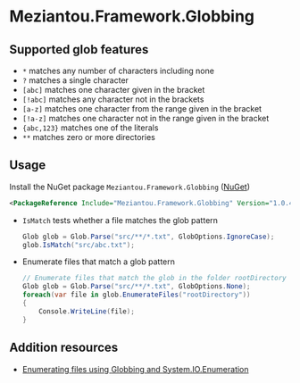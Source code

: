 # Meziantou.Framework.Globbing

## Supported glob features

- `*` matches any number of characters including none
- `?` matches a single character
- `[abc]` matches one character given in the bracket
- `[!abc]` matches any character not in the brackets
- `[a-z]` matches one character from the range given in the bracket
- `[!a-z]` matches one character not in the range given in the bracket
- `{abc,123}` matches one of the literals
- `**` matches zero or more directories

## Usage

Install the NuGet package `Meziantou.Framework.Globbing` ([NuGet](https://www.nuget.org/packages/Meziantou.Framework.Globbing/))

````xml
<PackageReference Include="Meziantou.Framework.Globbing" Version="1.0.4" />
````

- `IsMatch` tests whether a file matches the glob pattern

    ````csharp
    Glob glob = Glob.Parse("src/**/*.txt", GlobOptions.IgnoreCase);
    glob.IsMatch("src/abc.txt");
    ````

- Enumerate files that match a glob pattern

    ````csharp
    // Enumerate files that match the glob in the folder rootDirectory
    Glob glob = Glob.Parse("src/**/*.txt", GlobOptions.None);
    foreach(var file in glob.EnumerateFiles("rootDirectory"))
    {
        Console.WriteLine(file);
    }
    ````

## Addition resources

- [Enumerating files using Globbing and System.IO.Enumeration](https://www.meziantou.net/enumerating-files-using-globbing-and-system-io-enumeration.htm)